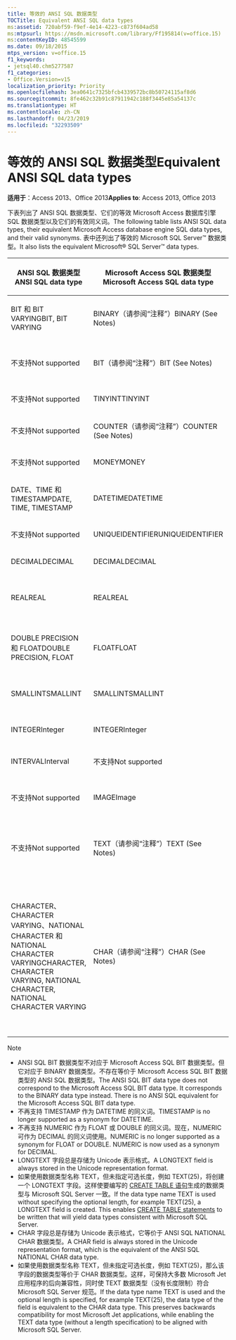 ```yaml
---
title: 等效的 ANSI SQL 数据类型
TOCTitle: Equivalent ANSI SQL data types
ms:assetid: 720abf59-f9ef-4e14-4223-c873f604ad58
ms:mtpsurl: https://msdn.microsoft.com/library/Ff195814(v=office.15)
ms:contentKeyID: 48545599
ms.date: 09/18/2015
mtps_version: v=office.15
f1_keywords:
- jetsql40.chm5277587
f1_categories:
- Office.Version=v15
localization_priority: Priority
ms.openlocfilehash: 3ea0641c7325bfcb4339572bc8b50724115af8d6
ms.sourcegitcommit: 8fe462c32b91c87911942c188f3445e85a54137c
ms.translationtype: HT
ms.contentlocale: zh-CN
ms.lasthandoff: 04/23/2019
ms.locfileid: "32293509"
---
```

# <a name="equivalent-ansi-sql-data-types"></a><span data-ttu-id="0693a-102">等效的 ANSI SQL 数据类型</span><span class="sxs-lookup"><span data-stu-id="0693a-102">Equivalent ANSI SQL data types</span></span>


<span data-ttu-id="0693a-103">**适用于**：Access 2013、Office 2013</span><span class="sxs-lookup"><span data-stu-id="0693a-103">**Applies to**: Access 2013, Office 2013</span></span>

<span data-ttu-id="0693a-104">下表列出了 ANSI SQL 数据类型、它们的等效 Microsoft Access 数据库引擎 SQL 数据类型以及它们的有效同义词。</span><span class="sxs-lookup"><span data-stu-id="0693a-104">The following table lists ANSI SQL data types, their equivalent Microsoft Access database engine SQL data types, and their valid synonyms.</span></span> <span data-ttu-id="0693a-105">表中还列出了等效的 Microsoft SQL Server™ 数据类型。</span><span class="sxs-lookup"><span data-stu-id="0693a-105">It also lists the equivalent Microsoft® SQL Server™ data types.</span></span>

<table>
<colgroup>
<col style="width: 25%" />
<col style="width: 25%" />
<col style="width: 25%" />
<col style="width: 25%" />
</colgroup>
<thead>
<tr class="header">
<th><p><span data-ttu-id="0693a-106">ANSI SQL 数据类型</span><span class="sxs-lookup"><span data-stu-id="0693a-106">ANSI SQL
data type</span></span></p></th>
<th><p><span data-ttu-id="0693a-107">Microsoft Access SQL 数据类型</span><span class="sxs-lookup"><span data-stu-id="0693a-107">Microsoft Access
SQL data type</span></span></p></th>
<th><p><span data-ttu-id="0693a-108">同义词</span><span class="sxs-lookup"><span data-stu-id="0693a-108">Synonym lookup</span></span></p></th>
<th><p><span data-ttu-id="0693a-109">Microsoft SQL Server 数据类型</span><span class="sxs-lookup"><span data-stu-id="0693a-109">Microsoft SQL
Server data type</span></span></p></th>
</tr>
</thead>
<tbody>
<tr class="odd">
<td><p><span data-ttu-id="0693a-110">BIT 和 BIT VARYING</span><span class="sxs-lookup"><span data-stu-id="0693a-110">BIT, BIT VARYING</span></span></p></td>
<td><p><span data-ttu-id="0693a-111">BINARY（请参阅“注释”）</span><span class="sxs-lookup"><span data-stu-id="0693a-111">BINARY (See Notes)</span></span></p></td>
<td><p><span data-ttu-id="0693a-112">VARBINARY、BINARY VARYING 和 BIT VARYING</span><span class="sxs-lookup"><span data-stu-id="0693a-112">VARBINARY,
BINARY VARYING
BIT VARYING</span></span></p></td>
<td><p><span data-ttu-id="0693a-113">BINARY 和 VARBINARY</span><span class="sxs-lookup"><span data-stu-id="0693a-113">BINARY, VARBINARY</span></span></p></td>
</tr>
<tr class="even">
<td><p><span data-ttu-id="0693a-114">不支持</span><span class="sxs-lookup"><span data-stu-id="0693a-114">Not supported</span></span></p></td>
<td><p><span data-ttu-id="0693a-115">BIT（请参阅“注释”）</span><span class="sxs-lookup"><span data-stu-id="0693a-115">BIT (See Notes)</span></span></p></td>
<td><p><span data-ttu-id="0693a-116">BOOLEAN、LOGICAL、LOGICAL1 和 YESNO</span><span class="sxs-lookup"><span data-stu-id="0693a-116">BOOLEAN, LOGICAL, LOGICAL1, YESNO</span></span></p></td>
<td><p><span data-ttu-id="0693a-117">BIT</span><span class="sxs-lookup"><span data-stu-id="0693a-117">BIT</span></span></p></td>
</tr>
<tr class="odd">
<td><p><span data-ttu-id="0693a-118">不支持</span><span class="sxs-lookup"><span data-stu-id="0693a-118">Not supported</span></span></p></td>
<td><p><span data-ttu-id="0693a-119">TINYINT</span><span class="sxs-lookup"><span data-stu-id="0693a-119">TINYINT</span></span></p></td>
<td><p><span data-ttu-id="0693a-120">INTEGER1 和 BYTE</span><span class="sxs-lookup"><span data-stu-id="0693a-120">INTEGER1, BYTE</span></span></p></td>
<td><p><span data-ttu-id="0693a-121">TINYINT</span><span class="sxs-lookup"><span data-stu-id="0693a-121">TINYINT</span></span></p></td>
</tr>
<tr class="even">
<td><p><span data-ttu-id="0693a-122">不支持</span><span class="sxs-lookup"><span data-stu-id="0693a-122">Not supported</span></span></p></td>
<td><p><span data-ttu-id="0693a-123">COUNTER（请参阅“注释”）</span><span class="sxs-lookup"><span data-stu-id="0693a-123">COUNTER (See Notes)</span></span></p></td>
<td><p><span data-ttu-id="0693a-124">AUTOINCREMENT</span><span class="sxs-lookup"><span data-stu-id="0693a-124">AUTOINCREMENT</span></span></p></td>
<td><p><span data-ttu-id="0693a-125">（参见注释）</span><span class="sxs-lookup"><span data-stu-id="0693a-125">(See Notes)</span></span></p></td>
</tr>
<tr class="odd">
<td><p><span data-ttu-id="0693a-126">不支持</span><span class="sxs-lookup"><span data-stu-id="0693a-126">Not supported</span></span></p></td>
<td><p><span data-ttu-id="0693a-127">MONEY</span><span class="sxs-lookup"><span data-stu-id="0693a-127">MONEY</span></span></p></td>
<td><p><span data-ttu-id="0693a-128">CURRENCY</span><span class="sxs-lookup"><span data-stu-id="0693a-128">CURRENCY</span></span></p></td>
<td><p><span data-ttu-id="0693a-129">MONEY</span><span class="sxs-lookup"><span data-stu-id="0693a-129">MONEY</span></span></p></td>
</tr>
<tr class="even">
<td><p><span data-ttu-id="0693a-130">DATE、TIME 和 TIMESTAMP</span><span class="sxs-lookup"><span data-stu-id="0693a-130">DATE, TIME, TIMESTAMP</span></span></p></td>
<td><p><span data-ttu-id="0693a-131">DATETIME</span><span class="sxs-lookup"><span data-stu-id="0693a-131">DATETIME</span></span></p></td>
<td><p><span data-ttu-id="0693a-132">DATE 和 TIME（请参阅“注释”）</span><span class="sxs-lookup"><span data-stu-id="0693a-132">DATE, TIME  (See Notes)</span></span></p></td>
<td><p><span data-ttu-id="0693a-133">DATETIME</span><span class="sxs-lookup"><span data-stu-id="0693a-133">DATETIME</span></span></p></td>
</tr>
<tr class="odd">
<td><p><span data-ttu-id="0693a-134">不支持</span><span class="sxs-lookup"><span data-stu-id="0693a-134">Not supported</span></span></p></td>
<td><p><span data-ttu-id="0693a-135">UNIQUEIDENTIFIER</span><span class="sxs-lookup"><span data-stu-id="0693a-135">UNIQUEIDENTIFIER</span></span></p></td>
<td><p><span data-ttu-id="0693a-136">GUID</span><span class="sxs-lookup"><span data-stu-id="0693a-136">GUID</span></span></p></td>
<td><p><span data-ttu-id="0693a-137">UNIQUEIDENTIFIER</span><span class="sxs-lookup"><span data-stu-id="0693a-137">UNIQUEIDENTIFIER</span></span></p></td>
</tr>
<tr class="even">
<td><p><span data-ttu-id="0693a-138">DECIMAL</span><span class="sxs-lookup"><span data-stu-id="0693a-138">DECIMAL</span></span></p></td>
<td><p><span data-ttu-id="0693a-139">DECIMAL</span><span class="sxs-lookup"><span data-stu-id="0693a-139">DECIMAL</span></span></p></td>
<td><p><span data-ttu-id="0693a-140">NUMERIC 和 DEC</span><span class="sxs-lookup"><span data-stu-id="0693a-140">NUMERIC, DEC</span></span></p></td>
<td><p><span data-ttu-id="0693a-141">DECIMAL</span><span class="sxs-lookup"><span data-stu-id="0693a-141">DECIMAL</span></span></p></td>
</tr>
<tr class="odd">
<td><p><span data-ttu-id="0693a-142">REAL</span><span class="sxs-lookup"><span data-stu-id="0693a-142">REAL</span></span></p></td>
<td><p><span data-ttu-id="0693a-143">REAL</span><span class="sxs-lookup"><span data-stu-id="0693a-143">REAL</span></span></p></td>
<td><p><span data-ttu-id="0693a-144">SINGLE、FLOAT4 和 IEEESINGLE</span><span class="sxs-lookup"><span data-stu-id="0693a-144">SINGLE, FLOAT4, IEEESINGLE</span></span></p></td>
<td><p><span data-ttu-id="0693a-145">REAL</span><span class="sxs-lookup"><span data-stu-id="0693a-145">REAL</span></span></p></td>
</tr>
<tr class="even">
<td><p><span data-ttu-id="0693a-146">DOUBLE PRECISION 和 FLOAT</span><span class="sxs-lookup"><span data-stu-id="0693a-146">DOUBLE PRECISION, FLOAT</span></span></p></td>
<td><p><span data-ttu-id="0693a-147">FLOAT</span><span class="sxs-lookup"><span data-stu-id="0693a-147">FLOAT</span></span></p></td>
<td><p><span data-ttu-id="0693a-148">DOUBLE、FLOAT8、IEEEDOUBLE 和 NUMBER（请参阅“注释”）</span><span class="sxs-lookup"><span data-stu-id="0693a-148">DOUBLE, FLOAT8, IEEEDOUBLE, NUMBER (See Notes)</span></span></p></td>
<td><p><span data-ttu-id="0693a-149">FLOAT</span><span class="sxs-lookup"><span data-stu-id="0693a-149">FLOAT</span></span></p></td>
</tr>
<tr class="odd">
<td><p><span data-ttu-id="0693a-150">SMALLINT</span><span class="sxs-lookup"><span data-stu-id="0693a-150">SMALLINT</span></span></p></td>
<td><p><span data-ttu-id="0693a-151">SMALLINT</span><span class="sxs-lookup"><span data-stu-id="0693a-151">SMALLINT</span></span></p></td>
<td><p><span data-ttu-id="0693a-152">SHORT 和 INTEGER2</span><span class="sxs-lookup"><span data-stu-id="0693a-152">SHORT, INTEGER2</span></span></p></td>
<td><p><span data-ttu-id="0693a-153">SMALLINT</span><span class="sxs-lookup"><span data-stu-id="0693a-153">SMALLINT</span></span></p></td>
</tr>
<tr class="even">
<td><p><span data-ttu-id="0693a-154">INTEGER</span><span class="sxs-lookup"><span data-stu-id="0693a-154">Integer</span></span></p></td>
<td><p><span data-ttu-id="0693a-155">INTEGER</span><span class="sxs-lookup"><span data-stu-id="0693a-155">Integer</span></span></p></td>
<td><p><span data-ttu-id="0693a-156">LONG、INT 和 INTEGER4</span><span class="sxs-lookup"><span data-stu-id="0693a-156">LONG, INT, INTEGER4</span></span></p></td>
<td><p><span data-ttu-id="0693a-157">INTEGER</span><span class="sxs-lookup"><span data-stu-id="0693a-157">Integer</span></span></p></td>
</tr>
<tr class="odd">
<td><p><span data-ttu-id="0693a-158">INTERVAL</span><span class="sxs-lookup"><span data-stu-id="0693a-158">Interval</span></span></p></td>
<td><p><span data-ttu-id="0693a-159">不支持</span><span class="sxs-lookup"><span data-stu-id="0693a-159">Not supported</span></span></p></td>
<td><p></p></td>
<td><p><span data-ttu-id="0693a-160">不支持</span><span class="sxs-lookup"><span data-stu-id="0693a-160">Not supported</span></span></p></td>
</tr>
<tr class="even">
<td><p><span data-ttu-id="0693a-161">不支持</span><span class="sxs-lookup"><span data-stu-id="0693a-161">Not supported</span></span></p></td>
<td><p><span data-ttu-id="0693a-162">IMAGE</span><span class="sxs-lookup"><span data-stu-id="0693a-162">Image</span></span></p></td>
<td><p><span data-ttu-id="0693a-163">LONGBINARY、GENERAL 和 OLEOBJECT</span><span class="sxs-lookup"><span data-stu-id="0693a-163">LONGBINARY,  GENERAL, OLEOBJECT</span></span></p></td>
<td><p><span data-ttu-id="0693a-164">IMAGE</span><span class="sxs-lookup"><span data-stu-id="0693a-164">Image</span></span></p></td>
</tr>
<tr class="odd">
<td><p><span data-ttu-id="0693a-165">不支持</span><span class="sxs-lookup"><span data-stu-id="0693a-165">Not supported</span></span></p></td>
<td><p><span data-ttu-id="0693a-166">TEXT（请参阅“注释”）</span><span class="sxs-lookup"><span data-stu-id="0693a-166">TEXT  (See Notes)</span></span></p></td>
<td><p><span data-ttu-id="0693a-167">LONGTEXT、LONGCHAR、MEMO、NOTE 和 NTEXT（请参阅“注释”）</span><span class="sxs-lookup"><span data-stu-id="0693a-167">LONGTEXT, LONGCHAR, MEMO, NOTE, NTEXT (See Notes)</span></span></p></td>
<td><p><span data-ttu-id="0693a-168">TEXT</span><span class="sxs-lookup"><span data-stu-id="0693a-168">TEXT</span></span></p></td>
</tr>
<tr class="even">
<td><p><span data-ttu-id="0693a-169">CHARACTER、CHARACTER VARYING、NATIONAL CHARACTER 和 NATIONAL CHARACTER VARYING</span><span class="sxs-lookup"><span data-stu-id="0693a-169">CHARACTER, CHARACTER VARYING, NATIONAL CHARACTER, NATIONAL CHARACTER VARYING</span></span></p></td>
<td><p><span data-ttu-id="0693a-170">CHAR（请参阅“注释”）</span><span class="sxs-lookup"><span data-stu-id="0693a-170">CHAR (See Notes)</span></span></p></td>
<td><p><span data-ttu-id="0693a-171">TEXT(n)、ALPHANUMERIC、CHARACTER、STRING、VARCHAR、CHARACTER VARYING、NCHAR、NATIONAL CHARACTER、NATIONAL CHAR、NATIONAL CHARACTER VARYING 和 NATIONAL CHAR VARYING（请参阅“注释”）</span><span class="sxs-lookup"><span data-stu-id="0693a-171">TEXT(n), ALPHANUMERIC,  CHARACTER, STRING, VARCHAR, CHARACTER VARYING, NCHAR, NATIONAL CHARACTER, NATIONAL CHAR, NATIONAL CHARACTER VARYING, NATIONAL CHAR VARYING (See Notes)</span></span></p></td>
<td><p><span data-ttu-id="0693a-172">CHAR、VARCHAR、NCHAR 和 NVARCHAR</span><span class="sxs-lookup"><span data-stu-id="0693a-172">CHAR, VARCHAR, NCHAR, NVARCHAR</span></span></p></td>
</tr>
</tbody>
</table>



> [!NOTE]
> - <span data-ttu-id="0693a-p102">ANSI SQL BIT 数据类型不对应于 Microsoft Access SQL BIT 数据类型。但它对应于 BINARY 数据类型。不存在等价于 Microsoft Access SQL BIT 数据类型的 ANSI SQL 数据类型。</span><span class="sxs-lookup"><span data-stu-id="0693a-p102">The ANSI SQL BIT data type does not correspond to the Microsoft Access SQL BIT data type. It corresponds to the BINARY data type instead. There is no ANSI SQL equivalent for the Microsoft Access SQL BIT data type.</span></span>
> - <span data-ttu-id="0693a-176">不再支持 TIMESTAMP 作为 DATETIME 的同义词。</span><span class="sxs-lookup"><span data-stu-id="0693a-176">TIMESTAMP is no longer supported as a synonym for DATETIME.</span></span>
> - <span data-ttu-id="0693a-p103">不再支持 NUMERIC 作为 FLOAT 或 DOUBLE 的同义词。现在，NUMERIC 可作为 DECIMAL 的同义词使用。</span><span class="sxs-lookup"><span data-stu-id="0693a-p103">NUMERIC is no longer supported as a synonym for FLOAT or DOUBLE. NUMERIC is now used as a synonym for DECIMAL.</span></span>
> - <span data-ttu-id="0693a-179">LONGTEXT 字段总是存储为 Unicode 表示格式。</span><span class="sxs-lookup"><span data-stu-id="0693a-179">A LONGTEXT field is always stored in the Unicode representation format.</span></span>
> - <span data-ttu-id="0693a-p104">如果使用数据类型名称 TEXT，但未指定可选长度，例如 TEXT(25)，将创建一个 LONGTEXT 字段。这样使要编写的 [CREATE TABLE 语句](create-table-statement-microsoft-access-sql.md)生成的数据类型与 Microsoft SQL Server 一致。</span><span class="sxs-lookup"><span data-stu-id="0693a-p104">If the data type name TEXT is used without specifying the optional length, for example TEXT(25), a LONGTEXT field is created. This enables [CREATE TABLE statements](create-table-statement-microsoft-access-sql.md) to be written that will yield data types consistent with Microsoft SQL Server.</span></span>
> - <span data-ttu-id="0693a-182">CHAR 字段总是存储为 Unicode 表示格式，它等价于 ANSI SQL NATIONAL CHAR 数据类型。</span><span class="sxs-lookup"><span data-stu-id="0693a-182">A CHAR field is always stored in the Unicode representation format, which is the equivalent of the ANSI SQL NATIONAL CHAR data type.</span></span>
> - <span data-ttu-id="0693a-p105">如果使用数据类型名称 TEXT，但未指定可选长度，例如 TEXT(25)，那么该字段的数据类型等价于 CHAR 数据类型。这样，可保持大多数 Microsoft Jet 应用程序的后向兼容性，同时使 TEXT 数据类型（没有长度限制）符合 Microsoft SQL Server 规范。</span><span class="sxs-lookup"><span data-stu-id="0693a-p105">If the data type name TEXT is used and the optional length is specified, for example TEXT(25), the data type of the field is equivalent to the CHAR data type. This preserves backwards compatibility for most Microsoft Jet applications, while enabling the TEXT data type (without a length specification) to be aligned with Microsoft SQL Server.</span></span>


